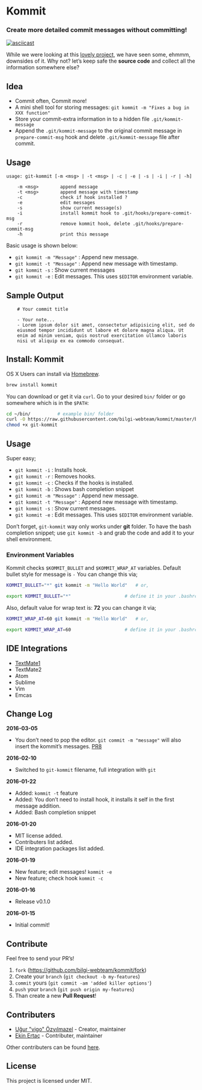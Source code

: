 # Kommit

### Create more detailed commit messages without committing!

[![asciicast](https://asciinema.org/a/38335.png)](https://asciinema.org/a/38335)

While we were looking at this [lovely project][01], we have seen
some, ehmmm, downsides of it. Why not? let’s keep safe the **source code**
and collect all the information somewhere else?


## Idea

* Commit often, Commit more!
* A mini shell tool for storing messages: `git kommit -m "Fixes a bug in XXX function"`
* Store your commit-extra information in to a hidden file `.git/kommit-message`
* Append the `.git/kommit-message` to the original commit message in
`prepare-commit-msg` hook and delete `.git/kommit-message` file after commit.


## Usage

    usage: git-kommit [-m <msg> | -t <msg> | -c | -e | -s | -i | -r | -h]

        -m <msg>        append message
        -t <msg>        append message with timestamp
        -c              check if hook installed ?
        -e              edit messages
        -s              show current message(s)
        -i              install kommit hook to .git/hooks/prepare-commit-msg
        -r              remove kommit hook, delete .git/hooks/prepare-commit-msg
        -h              print this message

Basic usage is shown below:

* `git kommit -m "Message"` : Append new message.
* `git kommit -t "Message"` : Append new message with timestamp.
* `git kommit -s` : Show current messages
* `git kommit -e` : Edit messages. This uses `$EDITOR` environment variable.


## Sample Output

        # Your commit title

        - Your note...
        - Lorem ipsum dolor sit amet, consectetur adipisicing elit, sed do
        eiusmod tempor incididunt ut labore et dolore magna aliqua. Ut
        enim ad minim veniam, quis nostrud exercitation ullamco laboris
        nisi ut aliquip ex ea commodo consequat.


## Install: Kommit

OS X Users can install via [Homebrew][homebrew].

```bash
brew install kommit
```

You can download or get it via `curl`. Go to your desired `bin/` folder or
go somewhere which is in the `$PATH`:

```bash
cd ~/bin/          # example bin/ folder
curl -O https://raw.githubusercontent.com/bilgi-webteam/kommit/master/bin/git-kommit
chmod +x git-kommit
```


## Usage

Super easy;

* `git kommit -i` : Installs hook.
* `git kommit -r` : Removes hooks.
* `git kommit -c` : Checks if the hooks is installed.
* `git kommit -b` : Shows bash completion snippet
* `git kommit -m "Message"` : Append new message.
* `git kommit -t "Message"` : Append new message with timestamp.
* `git kommit -s` : Show current messages.
* `git kommit -e` : Edit messages. This uses `$EDITOR` environment variable.

Don’t forget, `git-kommit` way only works under **git** folder.
To have the bash completion snippet; use `git kommit -b` and grab the code
and add it to your shell environment.

### Environment Variables

Kommit checks `$KOMMIT_BULLET` and `$KOMMIT_WRAP_AT` variables. Default
bullet style for message is `-` You can change this via;

```bash
KOMMIT_BULLET="*" git kommit -m "Hello World"   # or,

export KOMMIT_BULLET="*"                    # define it in your .bashrc
```

Also, default value for wrap text is: **72** you can change it via;

```bash
KOMMIT_WRAP_AT=60 git kommit -m "Hello World"   # or,

export KOMMIT_WRAP_AT=60                    # define it in your .bashrc
```

## IDE Integrations

* [TextMate1][textmate1-bundle]
* TextMate2
* Atom
* Sublime
* Vim
* Emcas


## Change Log
**2016-03-05**

* You don’t need to pop the editor. `git commit -m "message"` will also
insert the kommit’s messages. [PR8][pr8]

**2016-02-10**

* Switched to `git-kommit` filename, full integration with `git`

**2016-01-22**

* Added: `kommit -t` feature
* Added: You don’t need to install hook, it installs it self in the first
message addition.
* Added: Bash completion snippet

**2016-01-20**

* MIT license added.
* Contributers list added.
* IDE integration packages list added.

**2016-01-19**

* New feature; edit messages! `kommit -e`
* New feature; check hook `kommit -c`

**2016-01-16**

* Release v0.1.0

**2016-01-15**

* Initial commit!

## Contribute

Feel free to send your PR’s!

1. `fork` (https://github.com/bilgi-webteam/kommit/fork)
2. Create your `branch` (`git checkout -b my-features`)
3. `commit` yours (`git commit -am 'added killer options'`)
4. `push` your `branch` (`git push origin my-features`)
5. Than create a new **Pull Request**!


## Contributers

* [Uğur "vigo" Özyılmazel][02] - Creator, maintainer
* [Ekin Ertaç][03] - Contributer, maintainer

Other contributers can be found [here][04].

## License

This project is licensed under MIT.


[01]: https://github.com/thebearjew/commit-comments
[02]: https://github.com/vigo
[03]: https://github.com/ekinertac
[04]: https://github.com/bilgi-webteam/kommit/graphs/contributors

[textmate1-bundle]: https://github.com/vigo/textmate1-kommit
[homebrew]: http://brew.sh
[pr8]: https://github.com/bilgi-webteam/kommit/pull/8